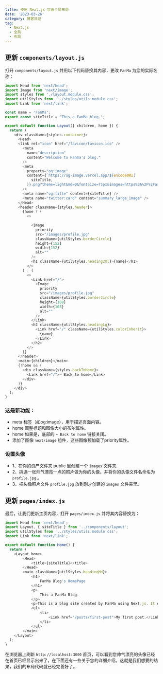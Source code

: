 ```yaml
---
title: 使用 Next.js 完善全局布局
date: '2023-03-26'
category: 博客日记
tag:
  - Next.js
  - 全局
  - 布局
---
```


## 更新 `components/layout.js`

打开 `components/layout.js` 并用以下代码替换其内容，更改 `FanMa` 为您的实际名称：

```js
import Head from 'next/head';
import Image from 'next/image';
import styles from './layout.module.css';
import utilStyles from '../styles/utils.module.css';
import Link from 'next/link';

const name = 'FanMa';
export const siteTitle = 'This a FanMa blog.';

export default function Layout({ children, home }) {
  return (
    <div className={styles.container}>
      <Head>
      <link rel="icon" href="/favicon/favicon.ico" />
        <meta
          name="description"
          content="Welcome to Fanma's blog."
        />
        <meta
          property="og:image"
          content={`https://og-image.vercel.app/${encodeURI(
            siteTitle,
          )}.png?theme=light&md=0&fontSize=75px&images=https%3A%2F%2Fassets.vercel.com%2Fimage%2Fupload%2Ffront%2Fassets%2Fdesign%2Fnextjs-black-logo.svg`}
        />
        <meta name="og:title" content={siteTitle} />
        <meta name="twitter:card" content="summary_large_image" />
      </Head>
      <header className={styles.header}>
        {home ? (
          <>
          
            <Image
              priority
              src="/images/profile.jpg"
              className={utilStyles.borderCircle}
              height={152}
              width={152}
              alt=""
            />
            <h1 className={utilStyles.heading2Xl}>{name}</h1>
          </>
        ) : (
          <>
            <Link href="/">
              <Image
                priority
                src="/images/profile.jpg"
                className={utilStyles.borderCircle}
                height={108}
                width={108}
                alt=""
              />
            </Link>
            <h2 className={utilStyles.headingLg}>
              <Link href="/" className={utilStyles.colorInherit}>
                {name}
              </Link>
            </h2>
          </>
        )}
      </header>
      <main>{children}</main>
      {!home && (
        <div className={styles.backToHome}>
          <Link href="/">← Back to home</Link>
        </div>
      )}
    </div>
  );
}
```

### 这是新功能：

- meta 标签（如og:image），用于描述页面内容。
- home 调整标题和图像大小的布尔属性。
- home 如果是，底部的 `← Back to home` 链接关闭。
- 添加了图像 `next/image` 组件，这些图像预加载了priority属性。

### 设置头像

- 1、在你的资产文件夹 public 里创建一个 `images` 文件夹.
- 2、挑选一张帅气漂亮一点的照片做为你的头像，并将你的头像文件名命名为 `profile.jpg` 。
- 3、把头像照片文件 `profile.jpg` 放到刚才创建的 `images` 文件夹里。

## 更新 `pages/index.js`

最后，让我们更新主页内容，打开 `pages/index.js` 并将其内容替换为：

```js
import Head from 'next/head';
import Layout, { siteTitle } from '../components/layout';
import utilStyles from '../styles/utils.module.css';
import Link from 'next/link';

export default function Home() {
  return (
    <Layout home>
        <Head>
            <title>{siteTitle}</title>
        </Head>
        <main className={utilStyles.headingMd}>
            <h1>
                FanMa Blog's HomePage
            </h1>
            <p>
                This a FanMa Blog.
            </p>
            <p>This is a blog site created by FanMa using Next.js. It doesn't have any content yet, which means I will improve it slowly. I'm looking forward to new friends asking about my blog website, I'm really very happy.</p>
            <ul>
                <li>
                    <Link href="/posts/first-post">My first post.</Link>
                </li>
            </ul>
        </main>
    </Layout>
  );
}
```

在浏览器上刷新 `http://localhost:3000` 首页，可以看到您帅气漂亮的头像已经在首页已经显示出来了，在下面还有一些关于您的详细介绍。这就是我们想要的结果，我们的布局代码就已经完善好了。